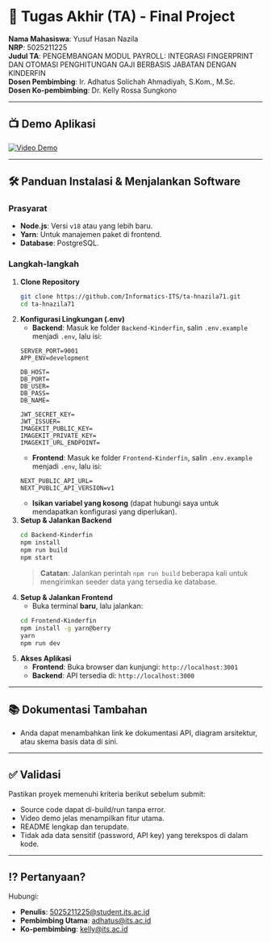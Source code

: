 # 🏁 Tugas Akhir (TA) - Final Project

**Nama Mahasiswa**: Yusuf Hasan Nazila  
**NRP**: 5025211225  
**Judul TA**: PENGEMBANGAN MODUL PAYROLL: INTEGRASI FINGERPRINT DAN OTOMASI PENGHITUNGAN GAJI BERBASIS JABATAN DENGAN KINDERFIN  
**Dosen Pembimbing**: Ir. Adhatus Solichah Ahmadiyah, S.Kom., M.Sc.  
**Dosen Ko-pembimbing**: Dr. Kelly Rossa Sungkono

---

## 📺 Demo Aplikasi

[![Video Demo](https://img.youtube.com/vi/TPoUJPFR684/maxresdefault.jpg)](https://youtu.be/TPoUJPFR684)

---

## 🛠 Panduan Instalasi & Menjalankan Software

### Prasyarat

- **Node.js**: Versi `v18` atau yang lebih baru.
- **Yarn**: Untuk manajemen paket di frontend.
- **Database**: PostgreSQL.

### Langkah-langkah

1.  **Clone Repository**
    ```bash
    git clone https://github.com/Informatics-ITS/ta-hnazila71.git
    cd ta-hnazila71
    ```
2.  **Konfigurasi Lingkungan (.env)**
    - **Backend**: Masuk ke folder `Backend-Kinderfin`, salin `.env.example` menjadi `.env`, lalu isi:
    ```env
    SERVER_PORT=9001
    APP_ENV=development

    DB_HOST=
    DB_PORT=
    DB_USER=
    DB_PASS=
    DB_NAME=

    JWT_SECRET_KEY=
    JWT_ISSUER=
    IMAGEKIT_PUBLIC_KEY=
    IMAGEKIT_PRIVATE_KEY=
    IMAGEKIT_URL_ENDPOINT=
    ```
    - **Frontend**: Masuk ke folder `Frontend-Kinderfin`, salin `.env.example` menjadi `.env`, lalu isi:
    ```env
    NEXT_PUBLIC_API_URL=
    NEXT_PUBLIC_API_VERSION=v1
    ```
    - **Isikan variabel yang kosong** (dapat hubungi saya untuk mendapatkan konfigurasi yang diperlukan).
3.  **Setup & Jalankan Backend**
    ```bash
    cd Backend-Kinderfin
    npm install
    npm run build
    npm start
    ```
    > **Catatan**: Jalankan perintah `npm run build` beberapa kali untuk mengirimkan seeder data yang tersedia ke database.
4.  **Setup & Jalankan Frontend**
    - Buka terminal **baru**, lalu jalankan:
    ```bash
    cd Frontend-Kinderfin
    npm install -g yarn@berry
    yarn
    npm run dev
    ```
5.  **Akses Aplikasi**
    - **Frontend**: Buka browser dan kunjungi: `http://localhost:3001`
    - **Backend**: API tersedia di: `http://localhost:3000`

---

## 📚 Dokumentasi Tambahan

- Anda dapat menambahkan link ke dokumentasi API, diagram arsitektur, atau skema basis data di sini.

---

## ✅ Validasi

Pastikan proyek memenuhi kriteria berikut sebelum submit:
- Source code dapat di-build/run tanpa error.
- Video demo jelas menampilkan fitur utama.
- README lengkap dan terupdate.
- Tidak ada data sensitif (password, API key) yang terekspos di dalam kode.

---

## ⁉️ Pertanyaan?

Hubungi:
- **Penulis**: 5025211225@student.its.ac.id
- **Pembimbing Utama**: adhatus@its.ac.id
- **Ko-pembimbing**: kelly@its.ac.id
